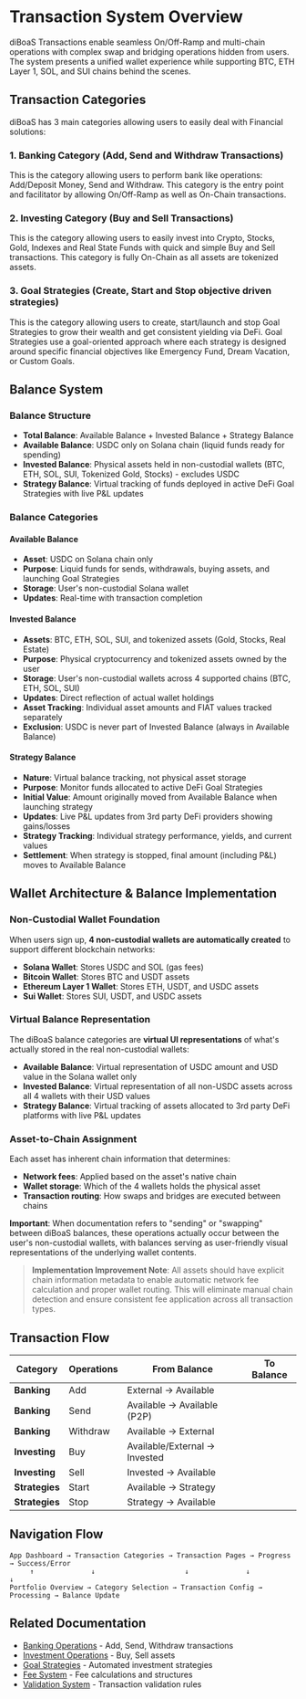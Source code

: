 # Transaction System Overview

diBoaS Transactions enable seamless On/Off-Ramp and multi-chain operations with complex swap and bridging operations hidden from users. The system presents a unified wallet experience while supporting BTC, ETH Layer 1, SOL, and SUI chains behind the scenes.

## Transaction Categories

diBoaS has 3 main categories allowing users to easily deal with Financial solutions:

### 1. Banking Category (Add, Send and Withdraw Transactions)
This is the category allowing users to perform bank like operations: Add/Deposit Money, Send and Withdraw. This category is the entry point and facilitator by allowing On/Off-Ramp as well as On-Chain transactions.

### 2. Investing Category (Buy and Sell Transactions)
This is the category allowing users to easily invest into Crypto, Stocks, Gold, Indexes and Real State Funds with quick and simple Buy and Sell transactions. This category is fully On-Chain as all assets are tokenized assets.

### 3. Goal Strategies (Create, Start and Stop objective driven strategies)
This is the category allowing users to create, start/launch and stop Goal Strategies to grow their wealth and get consistent yielding via DeFi. Goal Strategies use a goal-oriented approach where each strategy is designed around specific financial objectives like Emergency Fund, Dream Vacation, or Custom Goals.

## Balance System

### Balance Structure
- **Total Balance**: Available Balance + Invested Balance + Strategy Balance
- **Available Balance**: USDC only on Solana chain (liquid funds ready for spending)
- **Invested Balance**: Physical assets held in non-custodial wallets (BTC, ETH, SOL, SUI, Tokenized Gold, Stocks) - excludes USDC
- **Strategy Balance**: Virtual tracking of funds deployed in active DeFi Goal Strategies with live P&L updates

### Balance Categories

#### Available Balance
- **Asset**: USDC on Solana chain only
- **Purpose**: Liquid funds for sends, withdrawals, buying assets, and launching Goal Strategies
- **Storage**: User's non-custodial Solana wallet
- **Updates**: Real-time with transaction completion

#### Invested Balance  
- **Assets**: BTC, ETH, SOL, SUI, and tokenized assets (Gold, Stocks, Real Estate)
- **Purpose**: Physical cryptocurrency and tokenized assets owned by the user
- **Storage**: User's non-custodial wallets across 4 supported chains (BTC, ETH, SOL, SUI)
- **Updates**: Direct reflection of actual wallet holdings
- **Asset Tracking**: Individual asset amounts and FIAT values tracked separately
- **Exclusion**: USDC is never part of Invested Balance (always in Available Balance)

#### Strategy Balance
- **Nature**: Virtual balance tracking, not physical asset storage
- **Purpose**: Monitor funds allocated to active DeFi Goal Strategies
- **Initial Value**: Amount originally moved from Available Balance when launching strategy
- **Updates**: Live P&L updates from 3rd party DeFi providers showing gains/losses
- **Strategy Tracking**: Individual strategy performance, yields, and current values
- **Settlement**: When strategy is stopped, final amount (including P&L) moves to Available Balance

## Wallet Architecture & Balance Implementation

### Non-Custodial Wallet Foundation
When users sign up, **4 non-custodial wallets are automatically created** to support different blockchain networks:
- **Solana Wallet**: Stores USDC and SOL (gas fees)
- **Bitcoin Wallet**: Stores BTC and USDT assets
- **Ethereum Layer 1 Wallet**: Stores ETH, USDT, and USDC assets
- **Sui Wallet**: Stores SUI, USDT, and USDC assets

### Virtual Balance Representation
The diBoaS balance categories are **virtual UI representations** of what's actually stored in the real non-custodial wallets:

- **Available Balance**: Virtual representation of USDC amount and USD value in the Solana wallet only
- **Invested Balance**: Virtual representation of all non-USDC assets across all 4 wallets with their USD values
- **Strategy Balance**: Virtual tracking of assets allocated to 3rd party DeFi platforms with live P&L updates

### Asset-to-Chain Assignment
Each asset has inherent chain information that determines:
- **Network fees**: Applied based on the asset's native chain
- **Wallet storage**: Which of the 4 wallets holds the physical asset
- **Transaction routing**: How swaps and bridges are executed between chains

**Important**: When documentation refers to "sending" or "swapping" between diBoaS balances, these operations actually occur between the user's non-custodial wallets, with balances serving as user-friendly visual representations of the underlying wallet contents.

> **Implementation Improvement Note**: All assets should have explicit chain information metadata to enable automatic network fee calculation and proper wallet routing. This will eliminate manual chain detection and ensure consistent fee application across all transaction types.

## Transaction Flow

| Category | Operations | From Balance | To Balance |
|----------|------------|--------------|------------|
| **Banking** | Add | External → Available |
| **Banking** | Send | Available → Available (P2P) |
| **Banking** | Withdraw | Available → External |
| **Investing** | Buy | Available/External → Invested |
| **Investing** | Sell | Invested → Available |
| **Strategies** | Start | Available → Strategy |
| **Strategies** | Stop | Strategy → Available |

## Navigation Flow

```
App Dashboard → Transaction Categories → Transaction Pages → Progress → Success/Error
     ↑              ↓                      ↓              ↓           ↓
Portfolio Overview → Category Selection → Transaction Config → Processing → Balance Update
```

## Related Documentation

- [Banking Operations](./BANKING.md) - Add, Send, Withdraw transactions
- [Investment Operations](./INVESTMENTS.md) - Buy, Sell assets  
- [Goal Strategies](./STRATEGIES.md) - Automated investment strategies
- [Fee System](./FEES.md) - Fee calculations and structures
- [Validation System](./VALIDATION.md) - Transaction validation rules
